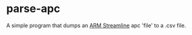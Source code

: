 # parse-apc

A simple program that dumps an [ARM Streamline](http://www.arm.com/products/tools/streamline.php) apc 'file' to a .csv file.
